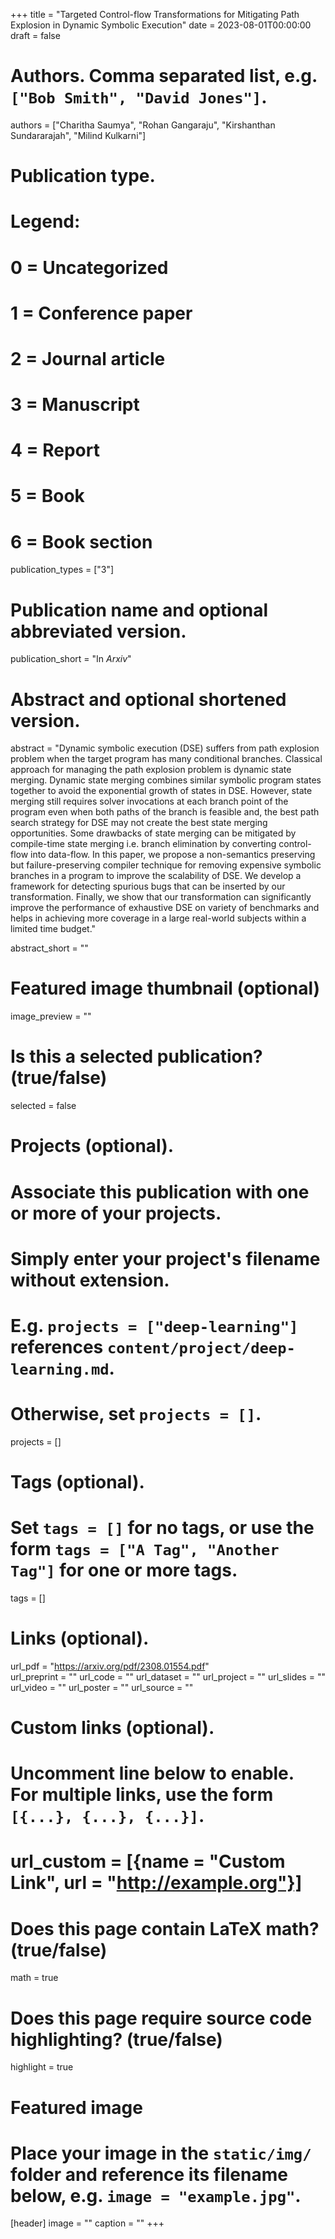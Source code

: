 +++
title = "Targeted Control-flow Transformations for Mitigating Path Explosion in Dynamic Symbolic Execution"
date = 2023-08-01T00:00:00
draft = false

# Authors. Comma separated list, e.g. `["Bob Smith", "David Jones"]`.
authors = ["Charitha Saumya", "Rohan Gangaraju", "Kirshanthan Sundararajah", "Milind Kulkarni"]

# Publication type.
# Legend:
# 0 = Uncategorized
# 1 = Conference paper
# 2 = Journal article
# 3 = Manuscript
# 4 = Report
# 5 = Book
# 6 = Book section
publication_types = ["3"]

# Publication name and optional abbreviated version.
publication_short = "In *Arxiv*"

# Abstract and optional shortened version.

abstract = "Dynamic symbolic execution (DSE) suffers from path explosion problem when the target program has many conditional branches. Classical approach for managing the path explosion problem is dynamic state merging. Dynamic state merging combines similar symbolic program states together to avoid the exponential growth of states in DSE. However, state merging still requires solver invocations at each branch point of the program even when both paths of the branch is feasible and, the best path search strategy for DSE may not create the best state merging opportunities. Some drawbacks of state merging can be mitigated by compile-time state merging i.e. branch elimination by converting control-flow into data-flow. In this paper, we propose a non-semantics preserving but failure-preserving compiler technique for removing expensive symbolic branches in a program to improve the scalability of DSE. We develop a framework for detecting spurious bugs that can be inserted by our transformation. Finally, we show that our transformation can significantly improve the performance of exhaustive DSE on variety of benchmarks and helps in achieving more coverage in a large real-world subjects within a limited time budget."

abstract_short = ""

# Featured image thumbnail (optional)
image_preview = ""

# Is this a selected publication? (true/false)
selected = false

# Projects (optional).
#   Associate this publication with one or more of your projects.
#   Simply enter your project's filename without extension.
#   E.g. `projects = ["deep-learning"]` references `content/project/deep-learning.md`.
#   Otherwise, set `projects = []`.
projects = []

# Tags (optional).
#   Set `tags = []` for no tags, or use the form `tags = ["A Tag", "Another Tag"]` for one or more tags.
tags = []

# Links (optional).
url_pdf = "https://arxiv.org/pdf/2308.01554.pdf"           
url_preprint = ""
url_code = ""
url_dataset = ""
url_project = ""
url_slides = ""
url_video = ""
url_poster = ""
url_source = ""

# Custom links (optional).
#   Uncomment line below to enable. For multiple links, use the form `[{...}, {...}, {...}]`.
# url_custom = [{name = "Custom Link", url = "http://example.org"}]

# Does this page contain LaTeX math? (true/false)
math = true

# Does this page require source code highlighting? (true/false)
highlight = true

# Featured image
# Place your image in the `static/img/` folder and reference its filename below, e.g. `image = "example.jpg"`.
[header]
image = ""
caption = ""
+++